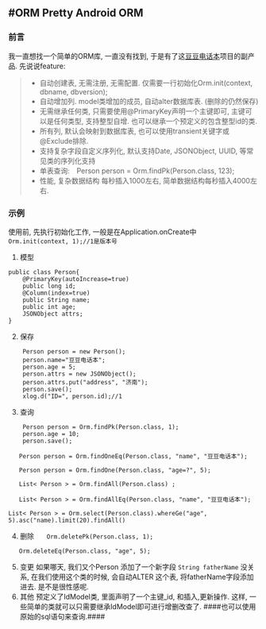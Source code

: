 #ORM
Pretty Android ORM
-----------

### 前言
我一直想找一个简单的ORM库, 一直没有找到, 于是有了这[豆豆电话本](http://www.lightim.net/dou/dou.apk)项目的副产品. 
先说说feature:
> - 自动创建表, 无需注册, 无需配置.  仅需要一行初始化Orm.init(context, dbname, dbversion);
> - 自动增加列. model类增加的成员, 自动alter数据库表.  (删除的仍然保存)
> -  无需继承任何类, 只需要使用@PrimaryKey声明一个主键即可, 主键可以是任何类型, 支持整型自增.  也可以继承一个预定义的包含整型id的类. 
> - 所有列, 默认会映射到数据库表, 也可以使用transient关键字或@Exclude排除.
> - 支持复杂字段自定义序列化, 默认支持Date, JSONObject, UUID, 等常见类的序列化支持
> - 单表查询:　Person person = Orm.findPk(Person.class, 123);
> - 性能, 复杂数据结构 每秒插入1000左右, 简单数据结构每秒插入4000左右.

### 示例

使用前, 先执行初始化工作, 一般是在Application.onCreate中
`Orm.init(context, 1);//1是版本号`
1. 模型
```
public class Person{
	@PrimaryKey(autoIncrease=true)
	public long id;
	@Column(index=true)
	public String name;
	public int age;
	JSONObject attrs;
}
```
2. 保存
```
	Person person = new Person();
	person.name="豆豆电话本";
	person.age = 5;
	person.attrs = new JSONObject();
	person.attrs.put("address", "济南");
	person.save();
	xlog.d("ID=", person.id);//1
```
3. 查询
```
	Person person = Orm.findPk(Person.class, 1);
	person.age = 10;
	person.save();
```

`	Person person = Orm.findOneEq(Person.class, "name", "豆豆电话本");`

`	Person person = Orm.findOne(Person.class, "age=?", 5);`

`	List< Person > = Orm.findAll(Person.class) ;`

`	List< Person > = Orm.findAllEq(Person.class, "name", "豆豆电话本");`

```
List< Person > = Orm.select(Person.class).whereGe("age", 5).asc("name).limit(20).findAll()
```
4. 删除
`	Orm.deletePk(Person.class, 1);`

`	Orm.deleteEq(Person.class, "age", 5);`

5. 变更
如果哪天, 我们又个Person 添加了一个新字段 
` String fatherName `
没关系, 在我们使用这个类的时候, 会自动ALTER 这个表, 将fatherName字段添加进去. 是不是很性感呢.
6. 其他
预定义了IdModel类, 里面声明了一个主键_id, 和插入,更新操作. 这样, 一些简单的类就可以只需要继承IdModel即可进行增删改查了. 
####也可以使用原始的sql语句来查询.####
